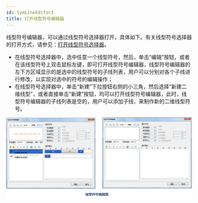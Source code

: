 ```yaml
---
id: SymLineEditor1
title: 打开线型符号编辑器
---
```

线型符号编辑器，可以通过线型符号选择器打开，具体如下。有关线型符号选择器的打开方式，请参见：[打开线型符号选择器](SymLineSelector1.html)。

* 在线型符号选择器中，选中任意一个线型符号，然后，单击“编辑”按钮，或者在该线型符号上双击鼠标左键，即可打开线型符号编辑器，线型符号编辑器的左下方区域显示的是选中的线型符号的子线列表，用户可以分别对各个子线进行修改，以实现对选中的符号的编辑操作；
* 在线型符号选择器中，单击“新建”下拉按钮右侧的小三角，然后选择“新建二维线型”，或者直接单击“新建”按钮，均可以打开线型符号编辑器，此时，线型符号编辑器的子线列表是空的，用户可以添加子线，来制作新的二维线型符号。 

![](img/SymLineEditor1t2.png)  
